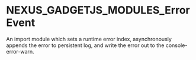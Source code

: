 # NEXUS_GADGETJS_MODULES_ErrorEvent
An import module which sets a runtime error index, asynchronously appends the error to persistent log, and write the error out to the console-error-warn.
